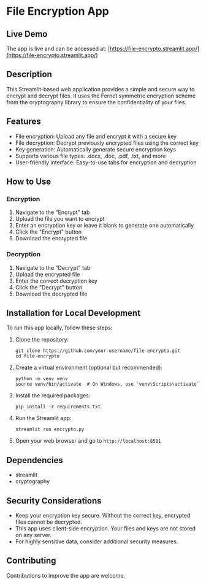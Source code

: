 # File Encryption App

## Live Demo
The app is live and can be accessed at: [https://file-encrypto.streamlit.app/](https://file-encrypto.streamlit.app/)

## Description
This Streamlit-based web application provides a simple and secure way to encrypt and decrypt files. It uses the Fernet symmetric encryption scheme from the cryptography library to ensure the confidentiality of your files.

## Features
- File encryption: Upload any file and encrypt it with a secure key
- File decryption: Decrypt previously encrypted files using the correct key
- Key generation: Automatically generate secure encryption keys
- Supports various file types: .docx, .doc, .pdf, .txt, and more
- User-friendly interface: Easy-to-use tabs for encryption and decryption

## How to Use

### Encryption
1. Navigate to the "Encrypt" tab
2. Upload the file you want to encrypt
3. Enter an encryption key or leave it blank to generate one automatically
4. Click the "Encrypt" button
5. Download the encrypted file

### Decryption
1. Navigate to the "Decrypt" tab
2. Upload the encrypted file
3. Enter the correct decryption key
4. Click the "Decrypt" button
5. Download the decrypted file

## Installation for Local Development

To run this app locally, follow these steps:

1. Clone the repository:
   ```
   git clone https://github.com/your-username/file-encrypto.git
   cd file-encrypto
   ```

2. Create a virtual environment (optional but recommended):
   ```
   python -m venv venv
   source venv/bin/activate  # On Windows, use `venv\Scripts\activate`
   ```

3. Install the required packages:
   ```
   pip install -r requirements.txt
   ```

4. Run the Streamlit app:
   ```
   streamlit run encrypto.py
   ```

5. Open your web browser and go to `http://localhost:8501`

## Dependencies
- streamlit
- cryptography

## Security Considerations
- Keep your encryption key secure. Without the correct key, encrypted files cannot be decrypted.
- This app uses client-side encryption. Your files and keys are not stored on any server.
- For highly sensitive data, consider additional security measures.

## Contributing
Contributions to improve the app are welcome.